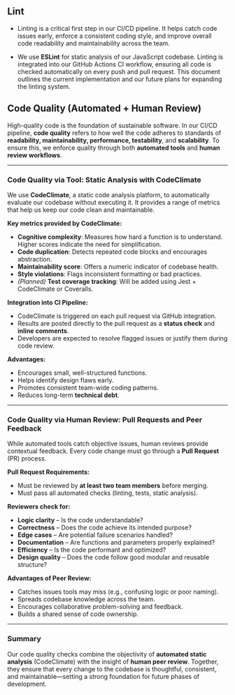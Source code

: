 
## Lint

- Linting is a critical first step in our CI/CD pipeline. It helps catch code issues early, enforce a consistent coding style, and improve overall code readability and maintainability across the team.

- We use **ESLint** for static analysis of our JavaScript codebase. Linting is integrated into our GitHub Actions CI workflow, ensuring all code is checked automatically on every push and pull request. This document outlines the current implementation and our future plans for expanding the linting system.


## Code Quality (Automated + Human Review)

High-quality code is the foundation of sustainable software. In our CI/CD pipeline, **code quality** refers to how well the code adheres to standards of **readability, maintainability, performance, testability**, and **scalability**. To ensure this, we enforce quality through both **automated tools** and **human review workflows**.

---

### Code Quality via Tool: Static Analysis with CodeClimate

We use **CodeClimate**, a static code analysis platform, to automatically evaluate our codebase without executing it. It provides a range of metrics that help us keep our code clean and maintainable.

**Key metrics provided by CodeClimate:**
- **Cognitive complexity**: Measures how hard a function is to understand. Higher scores indicate the need for simplification.
- **Code duplication**: Detects repeated code blocks and encourages abstraction.
- **Maintainability score**: Offers a numeric indicator of codebase health.
- **Style violations**: Flags inconsistent formatting or bad practices.
- *(Planned)* **Test coverage tracking**: Will be added using Jest + CodeClimate or Coveralls.

**Integration into CI Pipeline:**
- CodeClimate is triggered on each pull request via GitHub integration.
- Results are posted directly to the pull request as a **status check** and **inline comments**.
- Developers are expected to resolve flagged issues or justify them during code review.

**Advantages:**
- Encourages small, well-structured functions.
- Helps identify design flaws early.
- Promotes consistent team-wide coding patterns.
- Reduces long-term **technical debt**.

---

### Code Quality via Human Review: Pull Requests and Peer Feedback

While automated tools catch objective issues, human reviews provide contextual feedback. Every code change must go through a **Pull Request** (PR) process.

**Pull Request Requirements:**
- Must be reviewed by **at least two team members** before merging.
- Must pass all automated checks (linting, tests, static analysis).

**Reviewers check for:**
- **Logic clarity** – Is the code understandable?
- **Correctness** – Does the code achieve its intended purpose?
- **Edge cases** – Are potential failure scenarios handled?
- **Documentation** – Are functions and parameters properly explained?
- **Efficiency** – Is the code performant and optimized?
- **Design quality** – Does the code follow good modular and reusable structure?

**Advantages of Peer Review:**
- Catches issues tools may miss (e.g., confusing logic or poor naming).
- Spreads codebase knowledge across the team.
- Encourages collaborative problem-solving and feedback.
- Builds a shared sense of code ownership.

---

### Summary

Our code quality checks combine the objectivity of **automated static analysis** (CodeClimate) with the insight of **human peer review**. Together, they ensure that every change to the codebase is thoughtful, consistent, and maintainable—setting a strong foundation for future phases of development.
